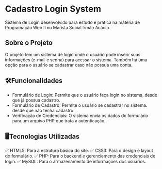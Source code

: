 # Cadastro Login System
Sistema de Login desenvolvido para estudo e prática na máteria de Programação Web II no Marista Social Irmão Acácio.

## Sobre o Projeto
O projeto tem um sistema de login onde o usuário pode inserir suas informações (e-mail e senha) para acessar o sistema. Também há uma opção para o usuário se cadastrar caso não possua uma conta.

## 🛠️Funcionalidades
 - Formulário de Login: Permite que o usuário faça login no sistema, desde que já possua cadastro.
 - Formulário de Cadastro: Permite o usuário se cadastrar no sistema. desde que não tenha cadastro.
 - Verificação de Credenciais: O sistema envia os dados do formulário para um arquivo PHP que trata a autenticação.

## 🖥Tecnologias Utilizadas
✅ HTML5: Para a estrutura básica do site.
✅ CSS3: Para o design e layout do formulário.
✅ PHP: Para o backend e gerenciamento das credenciais de login.
✅ MySQL: Para o armazenamento de informações dos usuários.
